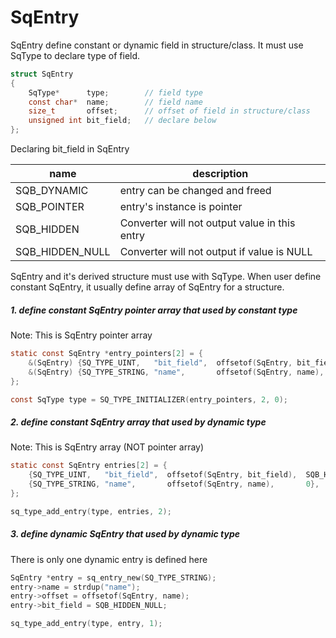 # SqEntry
SqEntry define constant or dynamic field in structure/class.
It must use SqType to declare type of field.

```c
struct SqEntry
{
	SqType*      type;        // field type
	const char*  name;        // field name
	size_t       offset;      // offset of field in structure/class
	unsigned int bit_field;   // declare below
};
```

Declaring bit_field in SqEntry

| name            | description                                   | 
| --------------- | --------------------------------------------- |
| SQB_DYNAMIC     | entry can be changed and freed                |
| SQB_POINTER     | entry's instance is pointer                   |
| SQB_HIDDEN      | Converter will not output value in this entry |
| SQB_HIDDEN_NULL | Converter will not output if value is NULL    |

SqEntry and it's derived structure must use with SqType.
When user define constant SqEntry, it usually define array of SqEntry for a structure.

##### 1. define constant SqEntry pointer array that used by constant type
Note: This is SqEntry pointer array

```c
static const SqEntry *entry_pointers[2] = {
	&(SqEntry) {SQ_TYPE_UINT,   "bit_field",  offsetof(SqEntry, bit_field),  SQB_HIDDEN},
	&(SqEntry) {SQ_TYPE_STRING, "name",       offsetof(SqEntry, name),       0},
};

const SqType type = SQ_TYPE_INITIALIZER(entry_pointers, 2, 0);
```

##### 2. define constant SqEntry array that used by dynamic type
Note: This is SqEntry array (NOT pointer array)

```c
static const SqEntry entries[2] = {
	{SQ_TYPE_UINT,   "bit_field",  offsetof(SqEntry, bit_field),  SQB_HIDDEN},
	{SQ_TYPE_STRING, "name",       offsetof(SqEntry, name),       0},
};

sq_type_add_entry(type, entries, 2);
```

##### 3. define dynamic SqEntry that used by dynamic type
There is only one dynamic entry is defined here

```c
SqEntry *entry = sq_entry_new(SQ_TYPE_STRING);
entry->name = strdup("name");
entry->offset = offsetof(SqEntry, name);
entry->bit_field = SQB_HIDDEN_NULL;

sq_type_add_entry(type, entry, 1);
```

